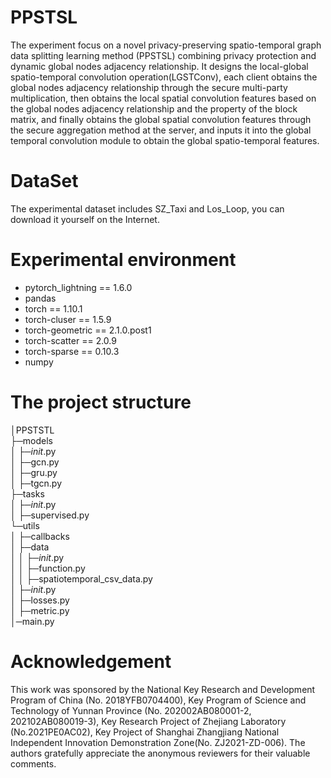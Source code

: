 # PPSTSL
The experiment focus on a novel privacy-preserving spatio-temporal graph data splitting learning method (PPSTSL) combining privacy protection and dynamic global nodes adjacency relationship. It designs the local-global spatio-temporal convolution operation(LGSTConv), each client obtains the global nodes adjacency relationship through the secure multi-party multiplication, then obtains the local spatial convolution features based on the global nodes adjacency relationship and the property of the block matrix, and finally obtains the global spatial convolution features through the secure aggregation method at the server, and inputs it into the global temporal convolution module to obtain the global spatio-temporal features.

# DataSet
The experimental dataset includes SZ_Taxi and Los_Loop, you can download it yourself on the Internet.

# Experimental environment
* pytorch_lightning == 1.6.0
* pandas
* torch == 1.10.1
* torch-cluser == 1.5.9
* torch-geometric == 2.1.0.post1
* torch-scatter == 2.0.9
* torch-sparse == 0.10.3
* numpy

# The project structure
│PPSTSTL   
├─models  
│    ├─_init_.py  
│    ├─gcn.py  
│    ├─gru.py  
│    ├─tgcn.py  
├─tasks  
│    ├─_init_.py  
│    ├─supervised.py  
└─utils  
│    ├─callbacks  
│    ├─data  
│    │   ├─_init_.py   
│    │   ├─function.py   
│    │   ├─spatiotemporal_csv_data.py   
│    ├─_init_.py  
│    ├─losses.py  
│    ├─metric.py  
│─main.py

# Acknowledgement  
This work was sponsored by the National Key Research and Development Program of China (No. 2018YFB0704400), Key Program of Science and Technology of Yunnan Province (No. 202002AB080001-2, 202102AB080019-3), Key Research Project of Zhejiang Laboratory (No.2021PE0AC02), Key Project of Shanghai Zhangjiang National Independent Innovation Demonstration Zone(No. ZJ2021-ZD-006). The authors gratefully appreciate the anonymous reviewers for their valuable comments.
